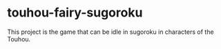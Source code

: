 # touhou-fairy-sugoroku
This project is the game that can be idle in sugoroku in characters of the Touhou.
